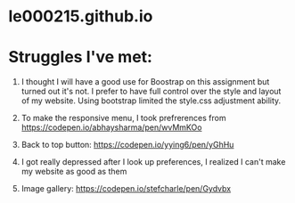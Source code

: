 # le000215.github.io

# Struggles I've met:
1. I thought I will have a good use for Boostrap on this assignment but turned out it's not. I prefer to have full control over the style and layout of my website. Using bootstrap limited the style.css adjustment ability.
2. To make the responsive menu, I took prefrerences from https://codepen.io/abhaysharma/pen/wvMmKOo
3.  Back to top button: https://codepen.io/yying6/pen/yGhHu

4. I got really depressed after I look up preferences, I realized I can't make my website as good as them

5. Image gallery: https://codepen.io/stefcharle/pen/Gydvbx 
